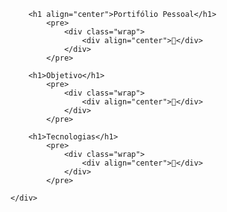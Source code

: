 <html>
    <div class="container">
        
        <h1 align="center">Portifólio Pessoal</h1>
            <pre>
                <div class="wrap">
                    <div align="center">🚀</div>
                </div>
            </pre>
        
        <h1>Objetivo</h1>
            <pre>
                <div class="wrap">
                    <div align="center">🚀</div>
                </div>
            </pre>
       
        <h1>Tecnologias</h1>
            <pre>
                <div class="wrap">
                    <div align="center">🚀</div>
                </div>
            </pre>

    </div>
</html>
